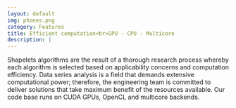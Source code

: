 ```yaml
---
layout: default
img: phones.png
category: Features
title: Efficient computation<br>GPU - CPU - Multicore
description: |
---
```

Shapelets algorithms are the result of a thorough research process whereby each algorithm is selected based on applicability concerns and computation efficiency. Data series analysis is a field that demands extensive computational power; therefore, the engineering team is committed to deliver solutions that take maximum benefit of the resources available. Our code base runs on CUDA GPUs, OpenCL and multicore backends.
